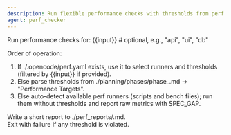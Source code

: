 ```yaml
---
description: Run flexible performance checks with thresholds from perf.yaml or the current phase
agent: perf_checker
---
```


Run performance checks for: {{input}} # optional, e.g., "api", "ui", "db"

Order of operation:

1. If ./.opencode/perf.yaml exists, use it to select runners and thresholds (filtered by {{input}} if provided).
2. Else parse thresholds from ./planning/phases/phase\_<n>.md → "Performance Targets".
3. Else auto-detect available perf runners (scripts and bench files); run them without thresholds and report raw metrics with SPEC_GAP.

Write a short report to ./perf_reports/<timestamp>.md.  
Exit with failure if any threshold is violated.
